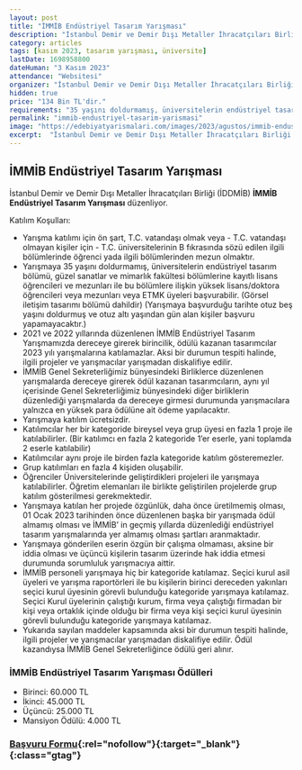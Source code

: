 ```yaml
---
layout: post
title: "İMMİB Endüstriyel Tasarım Yarışması"
description: "İstanbul Demir ve Demir Dışı Metaller İhracatçıları Birliği (İDDMİB) 'İMMİB Endüstriyel Tasarım Yarışması' düzenliyor."
category: articles
tags: [kasım 2023, tasarım yarışması, üniversite]
lastDate: 1698958800
dateHuman: "3 Kasım 2023"
attendance: "Websitesi"
organizer: "İstanbul Demir ve Demir Dışı Metaller İhracatçıları Birliği (İDDMİB)"
hidden: true
price: "134 Bin TL'dir."
requirements: "35 yaşını doldurmamış, üniversitelerin endüstriyel tasarım bölümü, güzel sanatlar ve mimarlık fakültesi bölümlerine kayıtlı lisans öğrencileri ve mezunları ile bu bölümlere ilişkin yüksek lisans/doktora öğrencileri veya mezunları veya ETMK üyeleri katılabilir."
permalink: "immib-endustriyel-tasarim-yarismasi"
image: "https://edebiyatyarismalari.com/images/2023/agustos/immib-endustriyel-tasarim-yarismasi.jpg"
excerpt:  "İstanbul Demir ve Demir Dışı Metaller İhracatçıları Birliği (İDDMİB) <strong> İMMİB Endüstriyel Tasarım Yarışması </strong> düzenliyor."
---
```


## İMMİB Endüstriyel Tasarım Yarışması
İstanbul Demir ve Demir Dışı Metaller İhracatçıları Birliği (İDDMİB) **İMMİB Endüstriyel Tasarım Yarışması** düzenliyor.  

Katılım Koşulları:
- Yarışma katılımı için ön şart, T.C. vatandaşı olmak veya - T.C. vatandaşı olmayan kişiler için - T.C. üniversitelerinin B fıkrasında sözü edilen ilgili bölümlerinde öğrenci yada ilgili bölümlerinden mezun olmaktır.
- Yarışmaya 35 yaşını doldurmamış, üniversitelerin endüstriyel tasarım bölümü, güzel sanatlar ve mimarlık fakültesi bölümlerine kayıtlı lisans öğrencileri ve mezunları ile bu bölümlere ilişkin yüksek lisans/doktora öğrencileri veya mezunları veya ETMK üyeleri başvurabilir. (Görsel iletişim tasarımı bölümü dahildir) (Yarışmaya başvurduğu tarihte otuz beş yaşını doldurmuş ve otuz altı yaşından gün alan kişiler başvuru yapamayacaktır.)
- 2021 ve 2022 yıllarında düzenlenen İMMİB Endüstriyel Tasarım Yarışmamızda dereceye girerek birincilik, ödülü kazanan tasarımcılar 2023 yılı yarışmalarına katılamazlar. Aksi bir durumun tespiti halinde, ilgili projeler ve yarışmacılar yarışmadan diskalifiye edilir.
- İMMİB Genel Sekreterliğimiz bünyesindeki Birliklerce düzenlenen yarışmalarda dereceye girerek ödül kazanan tasarımcıların, aynı yıl içerisinde Genel Sekreterliğimiz bünyesindeki diğer birliklerin düzenlediği yarışmalarda da dereceye girmesi durumunda yarışmacılara yalnızca en yüksek para ödülüne ait ödeme yapılacaktır.
- Yarışmaya katılım ücretsizdir.
- Katılımcılar her bir kategoride bireysel veya grup üyesi en fazla 1 proje ile katılabilirler. (Bir katılımcı en fazla 2 kategoride 1’er eserle, yani toplamda 2 eserle katılabilir)
- Katılımcılar aynı proje ile birden fazla kategoride katılım gösteremezler.
- Grup katılımları en fazla 4 kişiden oluşabilir.
- Öğrenciler Üniversitelerinde geliştirdikleri projeleri ile yarışmaya katılabilirler. Öğretim elemanları ile birlikte geliştirilen projelerde grup katılım gösterilmesi gerekmektedir.
- Yarışmaya katılan her projede özgünlük, daha önce üretilmemiş olması, 01 Ocak 2023 tarihinden önce düzenlenen başka bir yarışmada ödül almamış olması ve İMMİB’ in geçmiş yıllarda düzenlediği endüstriyel tasarım yarışmalarında yer almamış olması şartları aranmaktadır.
- Yarışmaya gönderilen eserin özgün bir çalışma olmaması, aksine bir iddia olması ve üçüncü kişilerin tasarım üzerinde hak iddia etmesi durumunda sorumluluk yarışmacıya aittir.
- İMMİB personeli yarışmaya hiç bir kategoride katılamaz. Seçici kurul asil üyeleri ve yarışma raportörleri ile bu kişilerin birinci dereceden yakınları seçici kurul üyesinin görevli bulunduğu kategoride yarışmaya katılamaz. Seçici Kurul üyelerinin çalıştığı kurum, firma veya çalıştığı firmadan bir kişi veya ortaklık içinde olduğu bir firma veya kişi seçici kurul üyesinin görevli bulunduğu kategoride yarışmaya katılamaz.
- Yukarıda sayılan maddeler kapsamında aksi bir durumun tespiti halinde, ilgili projeler ve yarışmacılar yarışmadan diskalifiye edilir. Ödül kazandıysa İMMİB Genel Sekreterliğince ödülü geri alınır.


### İMMİB Endüstriyel Tasarım Yarışması Ödülleri
- Birinci: 60.000 TL 
- İkinci: 45.000 TL 
- Üçüncü: 25.000 TL 
- Mansiyon Ödülü: 4.000 TL



### [Başvuru Formu](http://tasarim.immib.org.tr/tr/basvuru-yap/?ref=edebiyatyarismalari.com){:rel="nofollow"}{:target="_blank"}{:class="gtag"}
